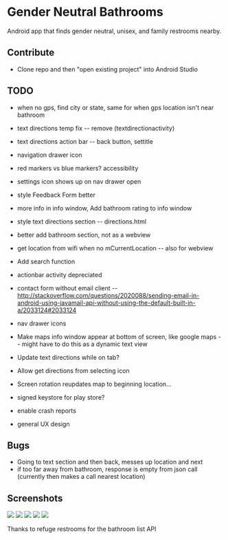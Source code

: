 Gender Neutral Bathrooms
=========================

Android app that finds gender neutral, unisex, and family restrooms nearby.

Contribute
-------
- Clone repo and then "open existing project" into Android Studio

TODO
-------
- when no gps, find city or state, same for when gps location isn't near bathroom
- text directions temp fix -- remove (textdirectionactivity)
- text directions action bar -- back button, settitle
- navigation drawer icon
- red markers vs blue markers? accessibility
- settings icon shows up on nav drawer open
- style Feedback Form better

- more info in info window, Add bathroom rating to info window
- style text directions section -- directions.html
- better add bathroom section, not as a webview
- get location from wifi when no mCurrentLocation -- also for webview
- Add search function
- actionbar activity depreciated
- contact form without email client -- http://stackoverflow.com/questions/2020088/sending-email-in-android-using-javamail-api-without-using-the-default-built-in-a/2033124#2033124
- nav drawer icons
- Make maps info window appear at bottom of screen, like google maps -- might have to do this as a dynamic text view
- Update text directions while on tab?
- Allow get directions from selecting icon
- Screen rotation reupdates map to beginning location...
- signed keystore for play store?
- enable crash reports
- general UX design

Bugs
------
- Going to text section and then back, messes up location and next
- if too far away from bathroom, response is empty from json call (currently then makes a call nearest location)

Screenshots
----------
![](/app/src/main/res/drawable-hdpi/Screenshots/screen1.png?raw=true)
![](/app/src/main/res/drawable-hdpi/Screenshots/screen2.png?raw=true)
![](/app/src/main/res/drawable-hdpi/Screenshots/screen3.png?raw=true)
![](/app/src/main/res/drawable-hdpi/Screenshots/screen4.png?raw=true)
![](/app/src/main/res/drawable-hdpi/Screenshots/screen5.png?raw=true)

Thanks to refuge restrooms for the bathroom list API